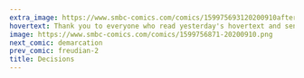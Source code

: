 ```yaml
---
extra_image: https://www.smbc-comics.com/comics/159975693120200910after.png
hovertext: Thank you to everyone who read yesterday's hovertext and sent fake pro-Freud hatemail. You are all heroes.
image: https://www.smbc-comics.com/comics/1599756871-20200910.png
next_comic: demarcation
prev_comic: freudian-2
title: Decisions
---
```


